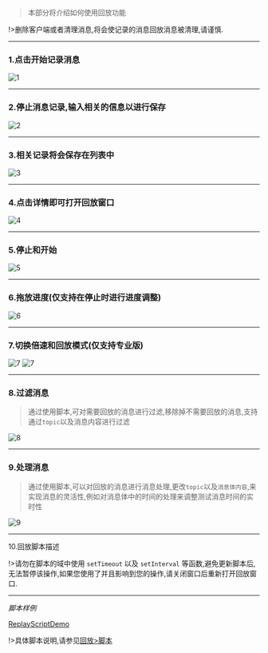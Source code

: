> 本部分将介绍如何使用回放功能

!>删除客户端或者清理消息,将会使记录的消息回放消息被清理,请谨慎.

---

### 1.点击开始记录消息

![1](_media/usage/1.jpg ':size=300')

---

### 2.停止消息记录,输入相关的信息以进行保存

![2](_media/usage/2.jpg ':size=600')

---

### 3.相关记录将会保存在列表中

![3](_media/usage/3.jpg ':size=600')

---

### 4.点击详情即可打开回放窗口

![4](_media/usage/4.jpg ':size=600')

---

### 5.停止和开始

![5](_media/usage/5.jpg ':size=600')

---

### 6.拖放进度(仅支持在停止时进行进度调整)

![6](_media/usage/6.jpg ':size=600')

---

### 7.切换倍速和回放模式(仅支持专业版)

![7](_media/usage/7.jpg ':size=600')
![7](_media/usage/8.jpg ':size=600')

---

### 8.过滤消息

> 通过使用脚本,可对需要回放的消息进行过滤,移除掉不需要回放的消息,支持通过`topic`以及消息内容进行过滤

![8](_media/usage/9.jpg ':size=600')

---

### 9.处理消息

> 通过使用脚本,可以对回放的消息进行消息处理,更改`topic`以及`消息体内容`,来实现消息的灵活性,例如对消息体中的时间的处理来调整测试消息时间的实时性

![9](_media/usage/10.jpg ':size=600')

---

10.回放脚本描述

!>请勿在脚本的域中使用 `setTimeout` 以及 `setInterval` 等函数,避免更新脚本后,无法暂停该操作,如果您使用了并且影响到您的操作,请关闭窗口后重新打开回放窗口.

---

_脚本样例_

[ReplayScriptDemo](../../common/replay/demo-script.md ':include')

!>具体脚本说明,请参见[回放>脚本](zh-cn/replay/script.md)
